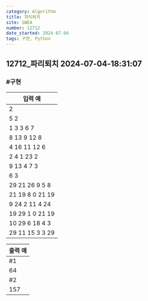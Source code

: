 ```yaml
---
category: Algorithm
title: 파리퇴치
site: SWEA
number: 12712
date_started: 2024.07.04
tags: 구현, Python
---
```


## 12712\_파리퇴치 2024-07-04-18:31:07

### #구현

| 입력 예         |
| --------------- |
| 2               |
| 5 2             |
| 1 3 3 6 7       |
| 8 13 9 12 8     |
| 4 16 11 12 6    |
| 2 4 1 23 2      |
| 9 13 4 7 3      |
| 6 3             |
| 29 21 26 9 5 8  |
| 21 19 8 0 21 19 |
| 9 24 2 11 4 24  |
| 19 29 1 0 21 19 |
| 10 29 6 18 4 3  |
| 29 11 15 3 3 29 |

| 출력 예 |
| ------- |
| #1      |
| 64      |
| #2      |
| 157     |
